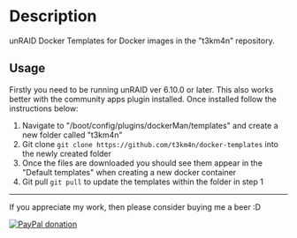 # Description

unRAID Docker Templates for Docker images in the "t3km4n" repository.

## Usage

Firstly you need to be running unRAID ver 6.10.0 or later.  This also works better with the community apps plugin installed.  Once installed follow the instructions below:

1. Navigate to "/boot/config/plugins/dockerMan/templates" and create a new folder called "t3km4n"
2. Git clone `git clone https://github.com/t3km4n/docker-templates` into the newly created folder
3. Once the files are downloaded you should see them appear in the "Default templates" when creating a new docker container
4. Git pull `git pull` to update the templates within the folder in step 1

___

If you appreciate my work, then please consider buying me a beer :D

[![PayPal donation](https://www.paypal.com/en_US/i/btn/btn_donate_SM.gif)](https://www.paypal.com/donate?hosted_button_id=KKQ4LNMEDVUPN)
